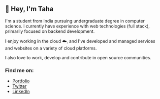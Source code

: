 ## 👋 Hey, I'm Taha 

I'm a student from India pursuing undergraduate degree in computer science. I currently have experience with web technologies (full stack), primarily focused on backend development.

I enjoy working in the cloud ☁️, and I've developed and managed services and websites on a variety of cloud platforms.

I also love to work, develop and contribute in open source communities.


### Find me on:
- [Portfolio](https://tahahameed.vercel.app)
- [Twitter](https://twitter.com/tahahameed_)
- [LinkedIn](https://www.linkedin.com/in/tahahameed/)


